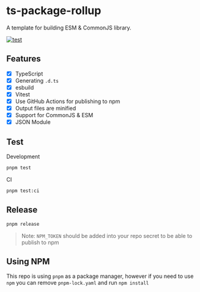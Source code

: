 # ts-package-rollup

A template for building ESM & CommonJS library.

[![test](https://github.com/seanghay/ts-package-rollup/actions/workflows/ci.yml/badge.svg)](https://github.com/seanghay/ts-package-rollup/actions/workflows/ci.yml)

## Features

- [x] TypeScript
- [x] Generating `.d.ts`
- [x] esbuild 
- [x] Vitest
- [x] Use GitHub Actions for publishing to npm
- [x] Output files are minified
- [x] Support for CommonJS & ESM
- [x] JSON Module

## Test

Development

```sh
pnpm test
```

CI

```sh
pnpm test:ci
```

## Release

```sh
pnpm release
```

> Note: `NPM_TOKEN` should be added into your repo secret to be able to publish to npm


## Using NPM

This repo is using `pnpm` as a package manager, however if you need to use `npm` you can remove `pnpm-lock.yaml` and run `npm install`

